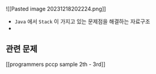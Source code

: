 ![[Pasted image 20231218202224.png]]



- `Java` 에서 `Stack` 이 가지고 있는 문제점을 해결하는 자료구조
- 


## 관련 문제

[[programmers pccp sample 2th - 3rd]]